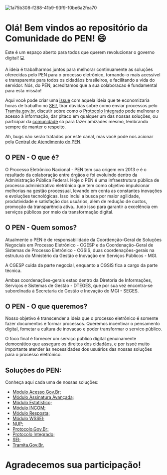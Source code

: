 ![1a75b308-f288-41b9-93f9-10be6a2fea70](https://github.com/carolfreirer/pen-comunidade/assets/76488169/0a19ee2c-9415-42b6-a2dd-f1ca9ed8b00a)
# Olá! Bem vindos ao repositório da Comunidade do PEN! 😄

Este é um espaço aberto para todos que querem revolucionar o governo digital! 💻

A ideia é trabalharmos juntos para melhorar continuamente as soluções oferecidas pelo PEN para o processo eletrônico, tornando-o mais acessível e transparente para todos os cidadãos brasileiros, e facilitando a vida do servidor. Nós, do PEN, acreditamos que a sua colaboracao é fundamental para esta missão!

Aqui você pode criar uma [issue](https://github.com/carolfreirer/pen-comunidade/issues) com aquela ideia que te economizaria horas de trabalho no [SEI!](https://github.com/carolfreirer/pen-comunidade/blob/Principal/Solu%C3%A7%C3%B5es%20PEN/SEI.md), tirar dúvidas sobre como enviar processos pelo [Tramita.gov.br](https://github.com/carolfreirer/pen-comunidade/blob/Principal/Solu%C3%A7%C3%B5es%20PEN/Tramita.Gov.Br.md), discutir sobre como o [Protocolo Integrado](https://github.com/carolfreirer/pen-comunidade/blob/Principal/Solu%C3%A7%C3%B5es%20PEN/Protocolo%20Integrado.md) pode melhorar o acesso à informação, dar pitaco em qualquer um das nossas soluções, ou participar da [comunidade](https://github.com/carolfreirer/pen-comunidade/discussions) só para fazer amizades mesmo, lembrando sempre de manter o respeito.

Ah, bugs não serão tratados por este canal, mas você pode nos acionar pela [Central de Atendimento do PEN](https://portaldeservicos.economia.gov.br).

## O PEN - O que é?

O Processo Eletrônico Nacional - PEN tem sua origem em 2013 e é o resultado da colaboração entre órgãos e foi evoluindo dentro da Administração Pública Federal. Hoje o PEN é uma infraestrutura pública de processo administrativo eletrônico que tem como objetivo impulsionar melhorias na gestão processual, levando em conta as constantes inovações e evoluções tecnológicas. Isso inclui a busca por maior agilidade, produtividade e satisfação dos usuários, além de redução de custos, promoção da transparência ativa...tudo isso para garantir a excelência em serviços públicos por meio da transformação digital.

## O PEN - Quem somos?

Atualmente o PEN é de responsabilidade da Coordenção-Geral de Soluções Negociais em Processo Eletrônico - CGESP e da Coordenação-Geral de Sistemas de Processo Eletrônico - CGSIS, duas coordenações-gerais na estrutura do Ministério da Gestão e Inovação em Serviços Públicos - MGI. 

A CGESP cuida da parte negocial, enquanto a CGSIS fica a cargo da parte técnica.

Ambas coordenações-gerais estao dentro da Diretoria de Informações, Serviços e Sistemas de Gestão - DTEGES, que por sua vez encontra-se subordinada à Secretaria de Gestão e Inovação do MGI - SEGES.

## O PEN - O que queremos?

Nosso objetivo é transcender a ideia que o processo eletrônico é somente fazer documentos e formar processos. Queremos incentivar o pensamento digital, fometar a cultura de inovacao e poder transformar o servico público.

O foco final é fornecer um serviço público digital genuinamente democrático que assegure os direitos dos cidadãos, e por issoé muito importante atender às necessidades dos usuários das nossas soluções para o processo eletrônico.

## Soluções do PEN:

Conheça aqui cada uma de nossas soluções:

- [Modulo Acesso Gov.Br;](https://github.com/carolfreirer/pen-comunidade/blob/Principal/Solu%C3%A7%C3%B5es%20PEN/M%C3%B3dulo%20Acesso%20GOV.BR.md)
- [Módulo Assinatura Avançada;](https://github.com/carolfreirer/pen-comunidade/blob/Principal/Solu%C3%A7%C3%B5es%20PEN/M%C3%B3dulo%20Assinatura%20Avan%C3%A7ada.md)
- [Módulo Estatístico;](https://github.com/carolfreirer/pen-comunidade/blob/Principal/Solu%C3%A7%C3%B5es%20PEN/M%C3%B3dulo%20Estat%C3%ADstico.md)
- [Módulo INCOM;](https://github.com/carolfreirer/pen-comunidade/blob/Principal/Solu%C3%A7%C3%B5es%20PEN/M%C3%B3dulo%20INCOM.md)
- [Módulo Resposta;](https://github.com/carolfreirer/pen-comunidade/blob/Principal/Solu%C3%A7%C3%B5es%20PEN/M%C3%B3dulo%20Resposta.md)
- [Módulo WSSEI;](https://github.com/carolfreirer/pen-comunidade/blob/Principal/Solu%C3%A7%C3%B5es%20PEN/M%C3%B3dulo%20WSSEI.md)
- [NUP;](https://github.com/carolfreirer/pen-comunidade/blob/Principal/Solu%C3%A7%C3%B5es%20PEN/NUP.md)
- [Protocolo.Gov.Br;](https://github.com/carolfreirer/pen-comunidade/blob/Principal/Solu%C3%A7%C3%B5es%20PEN/Proocolo.Gov.Br.md)
- [Protocolo Integrado;](https://github.com/carolfreirer/pen-comunidade/blob/Principal/Solu%C3%A7%C3%B5es%20PEN/Protocolo%20Integrado.md)
- [SEI;](https://github.com/carolfreirer/pen-comunidade/blob/Principal/Solu%C3%A7%C3%B5es%20PEN/SEI.md)
- [Tramita.Gov.Br.](https://github.com/carolfreirer/pen-comunidade/blob/Principal/Solu%C3%A7%C3%B5es%20PEN/Tramita.Gov.Br.md)

# Agradecemos sua participação!
